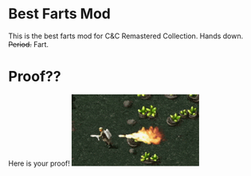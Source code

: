 # Best Farts Mod
This is the best farts mod for C&C Remastered Collection. Hands down. ~~Period.~~ Fart.

# Proof??
Here is your proof!
![Proof??](proof.gif)